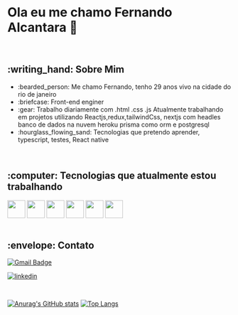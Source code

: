 <div><h1> Ola eu me chamo Fernando Alcantara 👋</h1></div> <br/>

<div>
 <h2>:writing_hand: Sobre Mim</h2> 
  
  <ul>
   <li>:bearded_person:	Me chamo Fernando, tenho 29 anos vivo na cidade do rio de janeiro</li>
    <li>:briefcase: Front-end enginer</li> 
   <li>:gear: Trabalho diariamente com .html .css .js Atualmente trabalhando em projetos utilizando Reactjs,redux,tailwindCss, nextjs com headles banco de dados na nuvem heroku prisma como orm e postgresql</li>
   <li>:hourglass_flowing_sand: Tecnologias que pretendo aprender, typescript, testes, React native</li>
  </ul>  

</div> <br/>


<div>
 <h2>:computer: Tecnologias que atualmente estou trabalhando</h2>
 
 <img src="https://cdn.jsdelivr.net/gh/devicons/devicon/icons/html5/html5-original-wordmark.svg" height="40" />
 <img src="https://cdn.jsdelivr.net/gh/devicons/devicon/icons/tailwindcss/tailwindcss-original-wordmark.svg" height="40" />
 <img src="https://cdn.jsdelivr.net/gh/devicons/devicon/icons/postgresql/postgresql-original-wordmark.svg" height="40"/>
<img src="https://cdn.jsdelivr.net/gh/devicons/devicon/icons/react/react-original-wordmark.svg" height="40"/>
<img src="https://cdn.jsdelivr.net/gh/devicons/devicon/icons/redux/redux-original.svg" height="40"/>
<img src="https://cdn.jsdelivr.net/gh/devicons/devicon/icons/nextjs/nextjs-original-wordmark.svg" height="40"/>


</div><br/>


 

<div>
 
<h2>:envelope: Contato</h2>

 [![Gmail Badge](https://img.shields.io/badge/fernando.aoliveira223@gmail.com-D14836?style=for-the-badge&logo=gmail&logoColor=white
)](mailto:fernando.aoliveira223@gmail.com)



[![linkedin](https://img.shields.io/badge/LinkedIn-0077B5?style=for-the-badge&logo=linkedin&logoColor=white)](https://www.linkedin.com/in/fernando-alcantara-6a1aa8136/)
</div><br/>


  
  
 
  
  
  [![Anurag's GitHub stats](https://github-readme-stats.vercel.app/api?username=fernandorrn3&show_icons=true&theme=radical)](https://github.com/fernandorrn3/github-readme-stats)
[![Top Langs](https://github-readme-stats.vercel.app/api/top-langs/?username=fernandorrn3)](https://github.com/anuraghazra/github-readme-stats)<br/>


